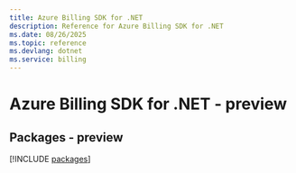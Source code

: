 ```yaml
---
title: Azure Billing SDK for .NET
description: Reference for Azure Billing SDK for .NET
ms.date: 08/26/2025
ms.topic: reference
ms.devlang: dotnet
ms.service: billing
---
```

# Azure Billing SDK for .NET - preview
## Packages - preview
[!INCLUDE [packages](billing-index.md)]